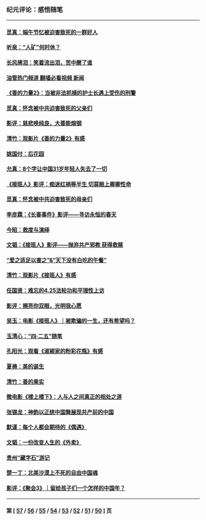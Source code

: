 ### 纪元评论：感悟随笔
---
#### [觅真：端午节忆被迫害致死的一群好人](../../pages/nsc1035/n14020985.md?06260330) 
#### [听泉：“人矿”何时休？](../../pages/nsc1035/n14016609.md?06260330) 
#### [长风拂泪：笑着流出泪，苦中醒了谁](../../pages/nsc1035/n14016469.md?06260330) 
#### [油管热门频道 翻墙必看视频 新闻](ok?06260330)
#### [《善的力量2》：当被非法抓捕的护士长遇上受伤的刑警](../../pages/nsc1035/n14015561.md?06260330) 
#### [觅真：怀念被中共迫害致死的父亲们](../../pages/nsc1035/n14014258.md?06260330) 
#### [影评：慈悲唤纯良，大善能熔钢](../../pages/nsc1035/n14010867.md?06260330) 
#### [清竹：观影片《善的力量2》有感](../../pages/nsc1035/n14010015.md?06260330) 
#### [姚国付：后花园](../../pages/nsc1035/n14005301.md?06260330) 
#### [允真：8个字让中国31岁年轻人失去了一切](../../pages/nsc1035/n13999093.md?06260330) 
#### [《接班人》影评：痴迷红祸等半生 切莫赔上卿卿性命](../../pages/nsc1035/n13998676.md?06260330) 
#### [觅真：怀念被中共迫害致死的母亲们](../../pages/nsc1035/n13997271.md?06260330) 
#### [李彦霖：《长春事件》影评——寻访永恒的春天](../../pages/nsc1035/n13995112.md?06260330) 
#### [今昭：救度与演绎](../../pages/nsc1035/n13992670.md?06260330) 
#### [文韬：《接班人》影评——抛弃共产邪教 获得救赎](../../pages/nsc1035/n13990160.md?06260330) 
#### [“爱之适足以害之”&“天下没有白吃的午餐”](../../pages/nsc1035/n13988391.md?06260330) 
#### [清竹：观影片《接班人》有感](../../pages/nsc1035/n13983561.md?06260330) 
#### [任国贤：难忘的4.25法轮功和平理性上访](../../pages/nsc1035/n13983482.md?06260330) 
#### [影评：擦亮你双眼，光明我心愿](../../pages/nsc1035/n13982333.md?06260330) 
#### [吴玉：电影《接班人》｜被欺骗的一生，还有希望吗？](../../pages/nsc1035/n13981972.md?06260330) 
#### [玉清心：“四·二五”随笔](../../pages/nsc1035/n13978628.md?06260330) 
#### [孔阳光：观看《淑颍家的粉彩花瓶》有感](../../pages/nsc1035/n13967929.md?06260330) 
#### [夏祷：美的诞生](../../pages/nsc1035/n13962321.md?06260330) 
#### [清竹：善的果实](../../pages/nsc1035/n13963980.md?06260330) 
#### [微电影《楼上楼下》：人与人之间真正的相处之道](../../pages/nsc1035/n13944319.md?06260330) 
#### [张锡龙：神韵以正统中国舞展现共产前的中国](../../pages/nsc1035/n13939727.md?06260330) 
#### [默谨：每个人都会期待的《偶遇》](../../pages/nsc1035/n13939091.md?06260330) 
#### [文韬：一份改变人生的《外卖》](../../pages/nsc1035/n13931822.md?06260330) 
#### [贵州“藏字石”游记](../../pages/nsc1035/n13923310.md?06260330) 
#### [楚一丁：北美沙漠上不死的自由中国魂](../../pages/nsc1035/n13921879.md?06260330) 
#### [影评：《聚会3》｜留给孩子们一个怎样的中国年？](../../pages/nsc1035/n13919652.md?06260330) 

---
#### 第 [ [57](./57.md?06260330) / [56](./56.md?06260330) / [55](./55.md?06260330) / [54](./54.md?06260330) / [53](./53.md?06260330) / [52](./52.md?06260330) / [51](./51.md?06260330) / [50](./50.md?06260330) ] 页
